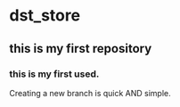 # dst_store
## this is my first repository

### this is my first used.

Creating a new branch is quick AND simple.
